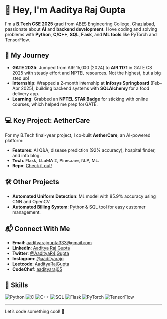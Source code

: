 # 👋 Hey, I'm Aaditya Raj Gupta

I'm a **B.Tech CSE 2025** grad from ABES Engineering College, Ghaziabad, passionate about **AI** and **backend development**. I love coding and solving problems with **Python**, **C/C++**, **SQL**, **Flask**, and **ML tools** like PyTorch and TensorFlow.

## 🌟 My Journey
- **GATE 2025**: Jumped from AIR 15,000 (2024) to **AIR 1171** in GATE CS 2025 with steady effort and NPTEL resources. Not the highest, but a big step up!
- **Internship**: Wrapped a 2-month internship at **Infosys Springboard** (Feb–Apr 2025), building backend systems with **SQLAlchemy** for a food delivery app.
- **Learning**: Grabbed an **NPTEL STAR Badge** for sticking with online courses, which helped me prep for GATE.

## 💻 Key Project: AetherCare
For my B.Tech final-year project, I co-built **AetherCare**, an AI-powered platform:
- **Features**: AI Q&A, disease prediction (92% accuracy), hospital finder, and info blog.
- **Tech**: Flask, LLaMA 2, Pinecone, NLP, ML.
- **Repo**: [Check it out!](https://github.com/AadityaRajGupta/AetherCare_Platform)

## 🛠️ Other Projects
- **Automated Uniform Detection**: ML model with 85.9% accuracy using CNN and OpenCV.
- **Automated Billing System**: Python & SQL tool for easy customer management.

## 📬 Connect With Me
- **Email**: [aadityarajgupta333@gmail.com](mailto:aadityarajgupta333@gmail.com)
- **LinkedIn**: [Aaditya Raj Gupta](https://www.linkedin.com/in/aadityarajgupta/)
- **Twitter**: [@AadityaR4jGupta](https://twitter.com/AadityaR4jGupta)
- **Instagram**: [@aadityarajg](https://instagram.com/aadityarajg)
- **Leetcode**: [AadityaRajGupta](https://leetcode.com/u/AadityaRajGupta/)
- **CodeChef**: [aadityaraj05](https://www.codechef.com/users/aadityaraj05)

## 🧩 Skills
![Python](https://img.shields.io/badge/-Python-3776AB?logo=python&logoColor=white)
![C](https://img.shields.io/badge/-C-A8B9CC?logo=c&logoColor=black)
![C++](https://img.shields.io/badge/-C++-00599C?logo=c%2B%2B&logoColor=white)
![SQL](https://img.shields.io/badge/-SQL-4479A1?logo=postgresql&logoColor=white)
![Flask](https://img.shields.io/badge/-Flask-000000?logo=flask&logoColor=white)
![PyTorch](https://img.shields.io/badge/-PyTorch-EE4C2C?logo=pytorch&logoColor=white)
![TensorFlow](https://img.shields.io/badge/-TensorFlow-FF6F00?logo=tensorflow&logoColor=white)

---

Let’s code something cool! 🚀
